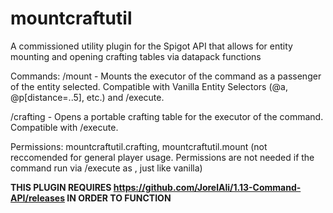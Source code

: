 # mountcraftutil
 A commissioned utility plugin for the Spigot API that allows for entity mounting and opening crafting tables via datapack functions

Commands:
/mount <entitySelector> - Mounts the executor of the command as a passenger of the entity selected. Compatible with Vanilla Entity Selectors (@a, @p[distance=..5], etc.) and /execute.

/crafting - Opens a portable crafting table for the executor of the command. Compatible with /execute.

Permissions: mountcraftutil.crafting, mountcraftutil.mount (not reccomended for general player usage. Permissions are not needed if the command run via /execute as <player>, just like vanilla)

**THIS PLUGIN REQUIRES https://github.com/JorelAli/1.13-Command-API/releases IN ORDER TO FUNCTION**
